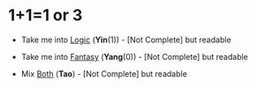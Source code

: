 # 1+1=1 or 3

- Take me into [Logic](/docs/Tao/Yin/1/Logic/Logic.md) (**Yin**(1)) - [Not Complete] but readable
- Take me into [Fantasy](/docs/Tao/Yang/0/Fantasy/Fantasy.md) (**Yang**(0)) - [Not Complete] but readable

- Mix [Both](/docs/Tao/Tao.md) (**Tao**) - [Not Complete] but readable
